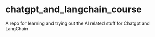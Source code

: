 # chatgpt_and_langchain_course
A repo for learning and trying out the AI related stuff for Chatgpt and LangChain
